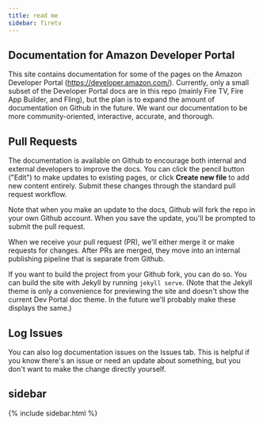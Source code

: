 ```yaml
---
title: read me
sidebar: firetv
---
```


## Documentation for Amazon Developer Portal

This site contains documentation for some of the pages on the Amazon Developer Portal (https://developer.amazon.com/). Currently, only a small subset of the Developer Portal docs are in this repo (mainly Fire TV, Fire App Builder, and Fling), but the plan is to expand the amount of documentation on Github in the future. We want our documentation to be more community-oriented, interactive, accurate, and thorough.

## Pull Requests

The documentation is available on Github to encourage both internal and external developers to improve the docs. You can click the pencil button ("Edit") to make updates to existing pages, or click **Create new file** to add new content entirely. Submit these changes through the standard pull request workflow.

Note that when you make an update to the docs, Github will fork the repo in your own Github account. When you save the update, you'll be prompted to submit the pull request.

When we receive your pull request (PR), we'll either merge it or make requests for changes. After PRs are merged, they move into an internal publishing pipeline that is separate from Github.

If you want to build the project from your Github fork, you can do so. You can build the site with Jekyll by running `jekyll serve`. (Note that the Jekyll theme is only a convenience for previewing the site and doesn't show the current Dev Portal doc theme. In the future we'll probably make these displays the same.)

## Log Issues

You can also log documentation issues on the Issues tab. This is helpful if you know there's an issue or need an update about something, but you don't want to make the change directly yourself.

## sidebar
{% include sidebar.html %}
